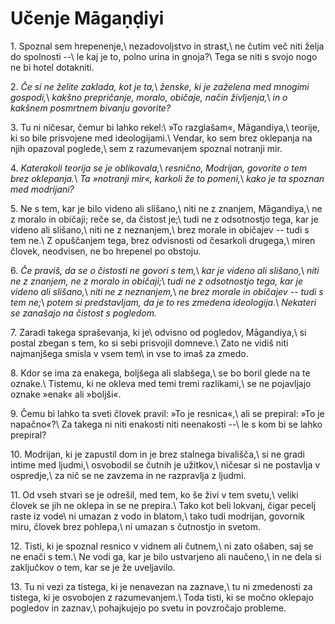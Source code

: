 # Učenje Māgaṇḍiyi

<span class="verseref">1.</span>
<span class="dropcap">S</span>poznal sem hrepenenje,\\
nezadovoljstvo in strast,\\
ne čutim več niti želja do spolnosti --\\
le kaj je to, polno urina in gnoja?\\
Tega se niti s svojo nogo ne bi hotel dotakniti.

<span class="verseref">2.</span>
*Če si ne želite zaklada, kot je ta,*\\
*ženske, ki je zaželena med mnogimi gospodi,*\\
*kakšno prepričanje, moralo, običaje, način življenja,*\\
*in o kakšnem posmrtnem bivanju govorite?*

<span class="verseref">3.</span>
Tu ni ničesar, čemur bi lahko rekel:\\
»To razglašam«, Māgandiya,\\
teorije, ki so bile prisvojene med ideologijami.\\
Vendar, ko sem brez oklepanja na njih opazoval poglede,\\
sem z razumevanjem spoznal notranji mir.

<span class="verseref">4.</span>
*Katerakoli teorija se je oblikovala,*\\
*resnično, Modrijan, govorite o tem brez oklepanja.*\\
*Ta »notranji mir«, karkoli že to pomeni,*\\
*kako je ta spoznan med modrijani?*

<span class="verseref">5.</span>
Ne s tem, kar je bilo videno ali slišano,\\
niti ne z znanjem, Māgandiya,\\
ne z moralo in običaji; reče se, da čistost je;\\
tudi ne z odsotnostjo tega, kar je videno ali slišano,\\
niti ne z neznanjem,\\
brez morale in običajev -- tudi s tem ne.\\
Z opuščanjem tega, brez odvisnosti od česarkoli drugega,\\
miren človek, neodvisen, ne bo hrepenel po obstoju.

<span class="verseref">6.</span>
*Če praviš, da se o čistosti ne govori s tem,*\\
*kar je videno ali slišano,*\\
*niti ne z znanjem, ne z moralo in običaji;*\\
*tudi ne z odsotnostjo tega, kar je videno ali slišano,*\\
*niti ne z neznanjem,*\\
*ne brez morale in običajev -- tudi s tem ne;*\\
*potem si predstavljam, da je to res zmedena ideologija.*\\
*Nekateri se zanašajo na čistost s pogledom.*

<span class="verseref">7.</span>
Zaradi takega spraševanja, ki je\\
odvisno od pogledov, Māgandiya,\\
si postal zbegan s tem, ko si sebi prisvojil domneve.\\
Zato ne vidiš niti najmanjšega smisla v vsem tem\\
in vse to imaš za zmedo.

<span class="verseref">8.</span>
Kdor se ima za enakega, boljšega ali slabšega,\\
se bo boril glede na te oznake.\\
Tistemu, ki ne okleva med temi tremi razlikami,\\
se ne pojavljajo oznake »enak« ali »boljši«.

<span class="verseref">9.</span>
Čemu bi lahko ta sveti človek pravil: »To je resnica«,\\
ali se prepiral: »To je napačno«?\\
Za takega ni niti enakosti niti neenakosti --\\
le s kom bi se lahko prepiral?

<span class="verseref">10.</span>
Modrijan, ki je zapustil dom in je brez stalnega bivališča,\\
si ne gradi intime med ljudmi,\\
osvobodil se čutnih je užitkov,\\
ničesar si ne postavlja v ospredje,\\
za nič se ne zavzema in ne razpravlja z ljudmi.

<span class="verseref">11.</span>
Od vseh stvari se je odrešil, med tem, ko še živi v tem svetu,\\
veliki človek se jih ne oklepa in se ne prepira.\\
Tako kot beli lokvanj, čigar pecelj raste iz vode\\
ni umazan z vodo in blatom,\\
tako tudi modrijan, govornik miru, človek brez pohlepa,\\
ni umazan s čutnostjo in svetom.

<span class="verseref">12.</span>
Tisti, ki je spoznal resnico v vidnem ali čutnem,\\
ni zato ošaben, saj se ne enači s tem.\\
Ne vodi ga, kar je bilo ustvarjeno ali naučeno,\\
in ne dela si zaključkov o tem, kar se je že uveljavilo.

<span class="verseref">13.</span>
Tu ni vezi za tistega, ki je nenavezan na zaznave,\\
tu ni zmedenosti za tistega, ki je osvobojen z razumevanjem.\\
Toda tisti, ki se močno oklepajo pogledov in zaznav,\\
pohajkujejo po svetu in povzročajo probleme.


